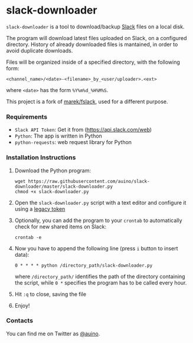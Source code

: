 # slack-downloader

`slack-downloader` is a tool to download/backup [Slack](https://slack.com) files on a local disk.

The program will download latest files uploaded on Slack, on a configured directory.
History of already downloaded files is mantained, in order to avoid duplicate downloads.

Files will be organized inside of a specified directory, with the following form:

```
<channel_name>/<date>-<filename>_by_<user/uploader>.<ext>
```

where `<date>` has the form `%Y%m%d_%H%M%S`.

This project is a fork of [marek/fslack](https://github.com/marek/fslack), used for a different purpose.

### Requirements

* `Slack API Token`: Get it from (https://api.slack.com/web)
* `Python`: The app is written in Python
* `python-requests`: web request library for Python

### Installation Instructions

1. Download the Python program:

   ```
   wget https://raw.githubusercontent.com/auino/slack-downloader/master/slack-downloader.py
   chmod +x slack-downloader.py
   ```

2. Open the `slack-downloader.py` script with a text editor and configure it using a [legacy token](https://api.slack.com/custom-integrations/legacy-tokens)
3. Optionally, you can add the program to your `crontab` to automatically check for new shared items on Slack:

   ```
   crontab -e
   ```

4. Now you have to append the following line (press `i` button to insert data):

   ```
   0 * * * * python /directory_path/slack-downloader.py
   ```

   where `/directory_path/` identifies the path of the directory containing the script, while `0 *` specifies the program has to be called every hour.
5. Hit `:q` to close, saving the file
6. Enjoy!

### Contacts ###

You can find me on Twitter as [@auino](https://twitter.com/auino).
